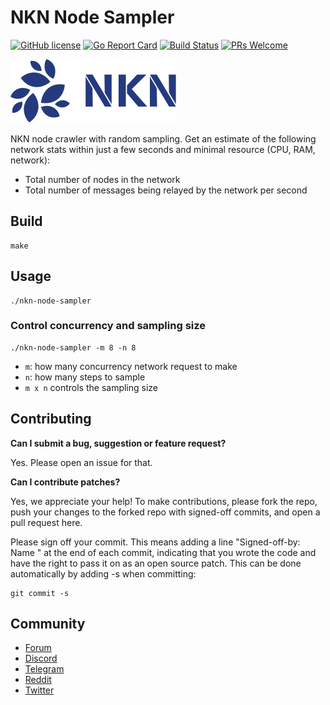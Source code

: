 # NKN Node Sampler

[![GitHub license](https://img.shields.io/badge/license-Apache%202.0-blue.svg)](LICENSE) [![Go Report Card](https://goreportcard.com/badge/github.com/nknorg/nkn-node-sampler)](https://goreportcard.com/report/github.com/nknorg/nkn-node-sampler) [![Build Status](https://github.com/nknorg/nkn-node-sampler/actions/workflows/build-ubuntu.yml/badge.svg)](https://github.com/nknorg/nkn-node-sampler/actions/workflows/build-ubuntu.yml) [![PRs Welcome](https://img.shields.io/badge/PRs-welcome-brightgreen.svg)](#contributing)

![nkn](logo.png)

NKN node crawler with random sampling. Get an estimate of the following network
stats within just a few seconds and minimal resource (CPU, RAM, network):

- Total number of nodes in the network
- Total number of messages being relayed by the network per second

## Build

```shell
make
```

## Usage

```shell
./nkn-node-sampler
```

### Control concurrency and sampling size

```shell
./nkn-node-sampler -m 8 -n 8
```

- `m`: how many concurrency network request to make
- `n`: how many steps to sample
- `m x n` controls the sampling size

## Contributing

**Can I submit a bug, suggestion or feature request?**

Yes. Please open an issue for that.

**Can I contribute patches?**

Yes, we appreciate your help! To make contributions, please fork the repo, push
your changes to the forked repo with signed-off commits, and open a pull request
here.

Please sign off your commit. This means adding a line "Signed-off-by: Name
<email>" at the end of each commit, indicating that you wrote the code and have
the right to pass it on as an open source patch. This can be done automatically
by adding -s when committing:

```shell
git commit -s
```

## Community

- [Forum](https://forum.nkn.org/)
- [Discord](https://discord.gg/c7mTynX)
- [Telegram](https://t.me/nknorg)
- [Reddit](https://www.reddit.com/r/nknblockchain/)
- [Twitter](https://twitter.com/NKN_ORG)
